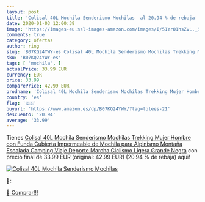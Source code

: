 ```yaml
---
layout: post
title: 'Colisal 40L Mochila Senderismo Mochilas  al 20.94 % de rebaja'
date: 2020-01-03 12:00:39
image: 'https://images-eu.ssl-images-amazon.com/images/I/51YrO1hsZvL._SL200_.jpg'
comments: true
category: ofertas
author: ring
slug: 'B07KQ24YWY-es Colisal 40L Mochila Senderismo Mochilas Trekking Mujer...'
sku: 'B07KQ24YWY-es'
tags: [ 'mochila', ]
actualPrice: 33.99 EUR
currency: EUR
price: 33.99
comparePrice: 42.99 EUR
prodname: 'Colisal 40L Mochila Senderismo Mochilas Trekking Mujer Hombre con Funda Cubierta Impermeable de Mochila para Alpinismo Montaña Escalada Camping Viaje Deporte Marcha Ciclismo Ligera Grande Negra'
country: 'es'
flag: '🇪🇸'
buyurl: 'https://www.amazon.es/dp/B07KQ24YWY/?tag=tolees-21'
descuento: '20.94'
average: '33.99'
---
```


Tienes [Colisal 40L Mochila Senderismo Mochilas Trekking Mujer Hombre con Funda Cubierta Impermeable de Mochila para Alpinismo Montaña Escalada Camping Viaje Deporte Marcha Ciclismo Ligera Grande Negra](https://www.amazon.es/dp/B07KQ24YWY/?tag=tolees-21) con precio final de  33.99 EUR (original: 42.99 EUR) (20.94 %  de rebaja) aqui!

[![Colisal 40L Mochila Senderismo Mochilas ](https://images-eu.ssl-images-amazon.com/images/I/51YrO1hsZvL._SL200_.jpg)](https://www.amazon.es/dp/B07KQ24YWY/?tag=tolees-21)

🔎:


[🛒 Comprar!!!](https://www.amazon.es/dp/B07KQ24YWY/?tag=tolees-21)
